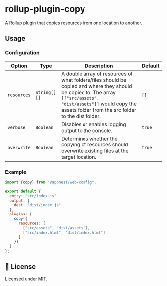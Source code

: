 # rollup-plugin-copy

A Rollup plugin that copies resources from one location to another.

## Usage

### Configuration

Option   |   Type        |    Description     |    Default
---------| --------------| ------------------ | ---------------------------------
`resources` | `String[][]` | A double array of resources of what folders/files should be copied and where they should be copied to. The array `[["src/assets", "dist/assets"]]` would copy the assets folder from the src folder to the dist folder. | `[]`
`verbose` | `Boolean` | Disables or enables logging output to the console. | `true`
`overwrite` | `Boolean` | Determines whether the copying of resources should overwrite existing files at the target location. | `true`

### Example

```js
import {copy} from "@appnest/web-config";

export default {
  entry: "src/index.js"
  output: {
    dest: "dist/index.js"
  },
  plugins: [
    copy({
      resources: [
        ["src/assets", "dist/assets"],
        ["src/index.html", "dist/index.html"]
      ]
    })
  ]
};
```

## 🎉 License

Licensed under [MIT](https://opensource.org/licenses/MIT).
